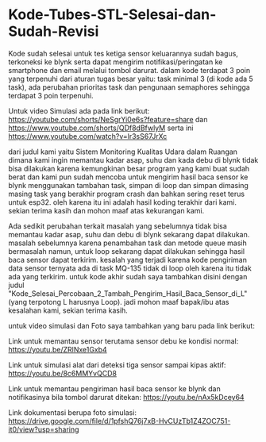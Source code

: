 # Kode-Tubes-STL-Selesai-dan-Sudah-Revisi
Kode sudah selesai untuk tes ketiga sensor keluarannya sudah bagus, terkoneksi ke blynk serta dapat mengirim notifikasi/peringatan ke smartphone dan email melalui tombol darurat. dalam kode terdapat 3 poin yang terpenuhi dari aturan tugas besar yaitu: task minimal 3 (di kode ada 5 task), ada perubahan prioritas task dan pengunaan semaphores sehingga terdapat 3 poin terpenuhi.

Untuk video Simulasi ada pada link berikut: https://youtube.com/shorts/NeSgrYi0e6s?feature=share dan https://www.youtube.com/shorts/QDf8dBfwlyM serta ini https://www.youtube.com/watch?v=lr3sS67JrXc

dari judul kami yaitu Sistem Monitoring Kualitas Udara dalam Ruangan dimana kami ingin memantau kadar asap, suhu dan kada debu di blynk tidak bisa dilakukan karena kemungkinan besar program yang kami buat sudah berat dan kami pun sudah mencoba untuk mengirim hasil baca sensor ke blynk menggunakan tambahan task, simpan di loop dan simpan dimasing masing task yang berakhir program crash dan bahkan sering reset terus untuk esp32. oleh karena itu ini adalah hasil koding terakhir dari kami. sekian terima kasih dan mohon maaf atas kekurangan kami.

Ada sedikit perubahan terkait masalah yang sebelumnya tidak bisa memantau kadar asap, suhu dan debu di blynk sekarang dapat dilakukan. masalah sebelumnya karena penambahan task dan metode queue masih bermasalah namun, untuk loop sekarang dapat dilakukan sehingga hasil baca sensor dapat terkirim. kesalah yang terjadi karena kode pengiriman data sensor ternyata ada di task MQ-135 tidak di loop oleh karena itu tidak ada yang terkirim. untuk kode akhir sudah saya tambahkan disini dengan judul "Kode_Selesai_Percobaan_2_Tambah_Pengirim_Hasil_Baca_Sensor_di_L" (yang terpotong L harusnya Loop). jadi mohon maaf bapak/ibu atas kesalahan kami, sekian terima kasih.

untuk video simulasi dan Foto saya tambahkan yang baru pada link berikut:

Link untuk memantau sensor terutama sensor debu ke kondisi normal: https://youtu.be/ZRlNxe1Gxb4 

Link untuk simulasi alat dari deteksi tiga sensor sampai kipas aktif: https://youtu.be/8c6MMYvQCD8

Link untuk memantau pengiriman hasil baca sensor ke blynk dan notifikasinya bila tombol darurat ditekan: https://youtu.be/nAx5kDcey64 

Link dokumentasi berupa foto simulasi: https://drive.google.com/file/d/1pfshQ76j7xB-HvCUzTb1Z4ZOC751-it0/view?usp=sharing

